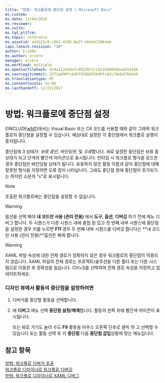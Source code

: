 ```yaml
---
title: "방법: 워크플로에 중단점 설정 | Microsoft Docs"
ms.custom: 
ms.date: 11/04/2016
ms.reviewer: 
ms.suite: 
ms.tgt_pltfrm: 
ms.topic: reference
ms.assetid: e41b21c9-c061-4358-8e2f-eb5e412864a8
caps.latest.revision: "10"
author: ErikRe
ms.author: erikre
manager: erikre
ms.workload: multiple
ms.openlocfilehash: 4c9a3124ddefc892207ccc821b80056baab14166
ms.sourcegitcommit: 32f1a690fc445f9586d53698fc82c7debd784eeb
ms.translationtype: MT
ms.contentlocale: ko-KR
ms.lasthandoff: 12/22/2017
---
```

# <a name="how-to-set-breakpoints-in-workflows"></a>방법: 워크플로에 중단점 설정
[!INCLUDE[wfd1](../workflow-designer/includes/wfd1_md.md)]에서는 Visual Basic 또는 C# 코드를 사용할 때와 같이 그래픽 워크플로의 중단점을 설정할 수 있습니다. 예상대로 설정한 각 중단점에서 워크플로 실행이 중지됩니다.  
  
 중단점에 3 상태가: *보류 중인*, *바인딩된*, 및 *오류*합니다. 새로 설정한 중단점은 보류 중 상태가 되고 단색의 빨간색 아이콘으로 표시됩니다. 런타임 시 워크플로 형식을 로드한 경우 중단점은 바인딩됨 상태가 됩니다. 유효하지 않은 활동 이름과 같이 중단점에 대해 잘못된 형식을 지정하면 오류 창이 나타납니다. 그래도 중단점 창에 중단점이 추가되기는 하지만 소문자 "x"로 표시됩니다.  
  
> [!NOTE]
>  호출된 워크플로에는 중단점을 설정할 수 없습니다.  
  
> [!WARNING]
>  옵션을 선택 해야 **내 코드만 사용 (관리 전용)** 에서 **도구**, **옵션**, **디버깅** 하기 전에 메뉴 디버그 합니다. 두 시퀀스가 다른 시퀀스 내에 중첩 된 있고 첫 번째 내부 시퀀스에 중단점을 설정한 경우 키를 누르면 **F11** 경우 두 번째 내부 시퀀스를 디버깅 합니다는 **내 코드만 사용 (관리 전용)**옵션은 해제 합니다.  
  
> [!WARNING]
>  XAML 파일 속성에 대한 전체 경로가 정확하지 않은 경우 워크플로의 중단점이 적중되지 않습니다. XAML 파일의 전체 경로는 프로젝트/솔루션을 다른 폴더 또는 다른 시스템으로 이동한 후 정확성을 잃습니다. Ctrl+S를 선택하여 전체 경로 속성을 저장하고 업데이트하세요.  
  
### <a name="to-set-a-breakpoint-on-an-activity-in-the-design-view"></a>디자인 뷰에서 활동의 중단점을 설정하려면  
  
1.  디버거를 중단할 활동을 선택합니다.  
  
2.  에 **디버그** 메뉴 선택 **중단점 설정/해제**합니다. 활동의 왼쪽 위에 빨간색 아이콘이 표시됩니다.  
  
     또는 바로 가기도 눌러 수도 **F9** 활동을 마우스 오른쪽 단추로 클릭 하 고 선택할 수 있습니다 또는 활동 선택 후 키 **중단점** 다음 **중단점 삽입**상황에 맞는 메뉴입니다.  
  
## <a name="see-also"></a>참고 항목  
 [방법: 워크플로 디버거 호출](../workflow-designer/how-to-invoke-the-workflow-debugger.md)   
 [워크플로 디자이너로 워크플로 디버깅](../workflow-designer/debugging-workflows-with-the-workflow-designer.md)   
 [방법: 워크플로 디자이너로 XAML 디버그](../workflow-designer/how-to-debug-xaml-with-the-workflow-designer.md)